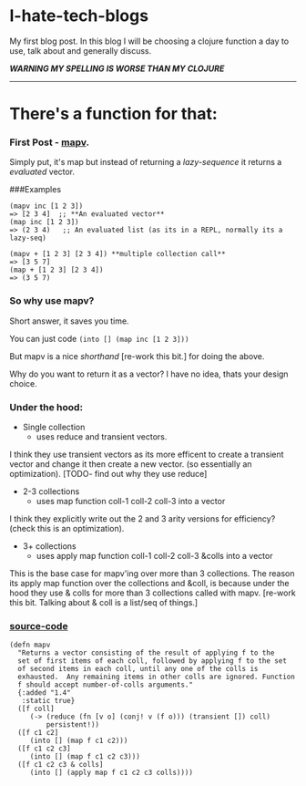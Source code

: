 # I-hate-tech-blogs

My first blog post.
In this blog I will be choosing a clojure function a day to use, talk about and generally discuss. 

***WARNING MY SPELLING IS WORSE THAN MY CLOJURE***

******************************************************

# There's a function for that:

### First Post -  [mapv](https://clojuredocs.org/clojure.core/mapv).

Simply put, it's map but instead of returning a *lazy-sequence* it returns a *evaluated* vector. 

###Examples


````
(mapv inc [1 2 3])
=> [2 3 4]  ;; **An evaluated vector**
(map inc [1 2 3])
=> (2 3 4)   ;; An evaluated list (as its in a REPL, normally its a lazy-seq)

(mapv + [1 2 3] [2 3 4]) **multiple collection call**
=> [3 5 7]
(map + [1 2 3] [2 3 4])
=> (3 5 7)
````

### So why use mapv?
Short answer, it saves you time. 

You can just code `(into [] (map inc [1 2 3]))`

But mapv is a nice _shorthand_ [re-work this bit.] for doing the above.

Why do you want to return it as a vector?
I have no idea, thats your design choice. 



### Under the hood:

* Single collection
  * uses reduce and transient vectors.   

I think they use transient vectors as its more efficent to create a transient vector and change it then create a new vector. (so essentially an optimization).
[TODO- find out why they use reduce]
 
* 2-3    collections
  * uses map function coll-1 coll-2 coll-3 into a vector

I think they explicitly write out the 2 and 3 arity versions for efficiency? (check this is an optimization). 


* 3+     collections
  * uses  apply map function coll-1 coll-2 coll-3 &colls into a vector

This is the base case for mapv'ing over more than 3 collections. The reason its apply map function over the collections and &coll, is because under the hood they use & colls for more than 3 collections called with mapv. [re-work this bit. Talking about & coll is a list/seq of things.] 

### [source-code](https://github.com/clojure/clojure/blob/clojure-1.7.0/src/clj/clojure/core.clj#L6607)

 

````
(defn mapv
  "Returns a vector consisting of the result of applying f to the
  set of first items of each coll, followed by applying f to the set
  of second items in each coll, until any one of the colls is
  exhausted.  Any remaining items in other colls are ignored. Function
  f should accept number-of-colls arguments."
  {:added "1.4"
   :static true}
  ([f coll]
     (-> (reduce (fn [v o] (conj! v (f o))) (transient []) coll)
         persistent!))
  ([f c1 c2]
     (into [] (map f c1 c2)))
  ([f c1 c2 c3]
     (into [] (map f c1 c2 c3)))
  ([f c1 c2 c3 & colls]
     (into [] (apply map f c1 c2 c3 colls))))
````


 
     